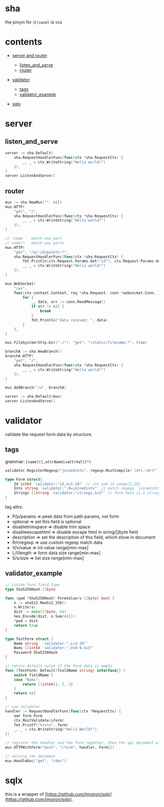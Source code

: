 # sha

the pinyin for `沙(sand)` is `shā`

# contents

- [server and router](#server)
	- [listen_and_serve](#listen_and_serve)
	- [router](#router)

- [validator](#validator)
	- [tags](#tags)
	- [validator_example](#validator_example)

- [sqlx](#sqlx)

# server

## listen_and_serve

```go
server := sha.Default(
	sha.RequestHandlerFunc(func(ctx *sha.RequestCtx) {
		_, _ = ctx.WriteString("Hello world!")
	}),
)
server.ListenAndServe()
```

## router

```go
mux := sha.NewMux("", nil)
mux.HTTP(
	"get", "/",
	sha.RequestHandlerFunc(func(ctx *sha.RequestCtx) {
		_, _ = ctx.WriteString("Hello world!")
	}),
)

// :name    match one part
// name:*   match any parts
mux.HTTP(
	"get", "/a/:id/points:*",
	sha.RequestHandlerFunc(func(ctx *sha.RequestCtx) {
		fmt.Println(ctx.Request.Params.Get("id"), ctx.Request.Params.Get("points"))
		_, _ = ctx.WriteString("Hello world!")
	}),
)

mux.WebSocket(
	"/ws",
	func(ctx context.Context, req *sha.Request, conn *websocket.Conn, _ string) {
		for {
			_, data, err := conn.ReadMessage()
			if err != nil {
				break
			}
			fmt.Println("data recoved: ", data)
		}
	},
)

mux.FileSystem(http.Dir("./"), "get", "/static/filename:*", true)

branchA := sha.NewBranch()
branchA.HTTP(
	"get", "/",
	sha.RequestHandlerFunc(func(ctx *sha.RequestCtx) {
		_, _ = ctx.WriteString("Hello world!")
	}),
)

mux.AddBranch("/a", branchA)

server := sha.Default(mux)
server.ListenAndServe()
```

# validator

validate the request form data by structure.

## tags

grammar: `[name]([,attrName[=attrVal]]*)`

```go
validator.RegisterRegexp("joinedints", regexp.MustCompile(`\d+(,\d+)*`))

type Form struct{
	Id int64 `validator:"id,V=1-20"` // int and in range[1,20]
	Ints string `validator:",R=joinedints"` // match regexp `joinedints`
	Strings []string `validator:"strings,S=3"` // form data is a string list and the list size is 3
}
```

tag attrs:

- P/p/params =>  peek data from path params, not form
- optional =>  set this field is optional
- disabletrimspace =>  disable trim space
- disableescapehtml =>  disable escape html in string/[]byte field
- description =>  set the description of this field, which show in document
- R/r/regexp =>  use custom regexp match data
- V/v/value =>	int value range[min-max]
- L/l/length => form data size range[min-max]
- S/s/size =>	list size range[min-max]

## validator_example

```go
// custom form field type
type Sha5256Hash []byte

func (pwd *Sha5256Hash) FormValue(v []byte) bool {
	n := sha512.New512_256()
	n.Write(v)
	dist := make([]byte, 64)
	hex.Encode(dist, n.Sum(nil))
	*pwd = dist
	return true
}

type TestForm struct {
	Name string  `validator:",L=3-20"`
	Nums []int64 `validator:",V=0-9,S=3"`
	Password Sha5256Hash
}

// return default value if the form data is empty
func (TestForm) Default(fieldName string) interface{} {
	switch fieldName {
	case "Nums":
		return []int64{1, 2, 3}
	}
	return nil
}

// use validator
handler := RequestHandlerFunc(func(ctx *RequestCtx) {
	var form Form
	ctx.MustValidate(&form)
	fmt.Printf("%+v\n", form)
	_, _ = ctx.WriteString("Hello World!")
})

// register the handler and the form together, then the api document will be automatically generated
mux.HTTPWithForm("post", "/form", handler, Form{})

// serving the document
mux.HandleDoc("get", "/doc")
```

# sqlx

this is a wrapper of [https://github.com/jmoiron/sqlx](https://github.com/jmoiron/sqlx).
